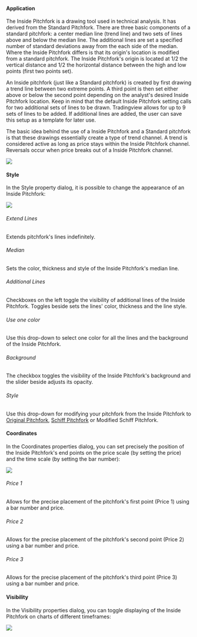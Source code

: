 #### Application

The Inside Pitchfork is a drawing tool used in technical analysis. It has derived from the Standard Pitchfork. There are three basic components of a standard pitchfork: a center median line (trend line) and two sets of lines above and below the median line. The additional lines are set a specified number of standard deviations away from the each side of the median. Where the Inside Pitchfork differs is that its origin's location is modified from a standard pitchfork. The Inside Pitchfork's origin is located at 1/2 the vertical distance and 1/2 the horizontal distance between the high and low points (first two points set).

An Inside pitchfork (just like a Standard pitchfork) is created by first drawing a trend line between two extreme points. A third point is then set either above or below the second point depending on the analyst's desired Inside Pitchfork location. Keep in mind that the default Inside Pitchfork setting calls for two additional sets of lines to be drawn. Tradingview allows for up to 9 sets of lines to be added. If additional lines are added, the user can save this setup as a template for later use.

The basic idea behind the use of a Inside Pitchfork and a Standard pitchfork is that these drawings essentially create a type of trend channel. A trend is considered active as long as price stays within the Inside Pitchfork channel. Reversals occur when price breaks out of a Inside Pitchfork channel.

![](https://s3.amazonaws.com/cdn.freshdesk.com/data/helpdesk/attachments/production/43525302143/original/9gqWuDSUnC2RvUIlQOEb2S7ti7LrC1SM6A.png?1732463382)

#### Style

In the Style property dialog, it is possible to change the appearance of an Inside Pitchfork:

![](https://s3.amazonaws.com/cdn.freshdesk.com/data/helpdesk/attachments/production/43531548721/original/dGYv1L6LJtdF4LTiS3CO506cyM3emG3Npw.png?1735223351)

###### Extend Lines

Extends pitchfork's lines indefinitely.

###### Median

Sets the color, thickness and style of the Inside Pitchfork's median line.

###### Additional Lines

Checkboxes on the left toggle the visibility of additional lines of the Inside Pitchfork. Toggles beside sets the lines' color, thickness and the line style.

###### Use one color

Use this drop-down to select one color for all the lines and the background of the Inside Pitchfork.

###### Background

The checkbox toggles the visibility of the Inside Pitchfork's background and the slider beside adjusts its opacity.

###### Style

Use this drop-down for modifying your pitchfork from the Inside Pitchfork to [Original Pitchfork](https://www.tradingview.com/support/solutions/43000518141/), [Schiff Pitchfork](https://www.tradingview.com/support/solutions/43000518140/) or Modified Schiff Pitchfork.

#### Coordinates

In the Coordinates properties dialog, you can set precisely the position of the Inside Pitchfork's end points on the price scale (by setting the price) and the time scale (by setting the bar number):

![](https://s3.amazonaws.com/cdn.freshdesk.com/data/helpdesk/attachments/production/43525302177/original/CBV1WR_GrfbqN2BAO4QXh87TYy06jlF7Yw.png?1732463441)

  

###### Price 1

Allows for the precise placement of the pitchfork's first point (Price 1) using a bar number and price.

###### Price 2

Allows for the precise placement of the pitchfork's second point (Price 2) using a bar number and price.

###### Price 3

Allows for the precise placement of the pitchfork's third point (Price 3) using a bar number and price.

#### Visibility

In the Visibility properties dialog, you can toggle displaying of the Inside Pitchfork on charts of different timeframes:

![](https://s3.amazonaws.com/cdn.freshdesk.com/data/helpdesk/attachments/production/43525302186/original/gcDRwy1zWM7tPSAZys0E0Mfm43keFXmK1Q.png?1732463453)